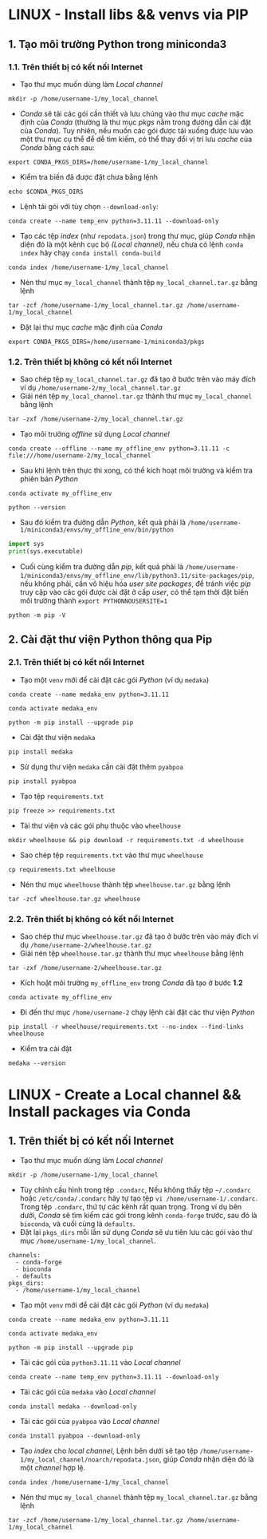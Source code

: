 # LINUX - Install libs && venvs via PIP
## 1. Tạo môi trường Python trong miniconda3
### 1.1. Trên thiết bị có kết nối Internet
- Tạo thư mục muốn dùng làm *Local channel*
```linux
mkdir -p /home/username-1/my_local_channel
```
- *Conda* sẽ tải các gói cần thiết và lưu chúng vào thư mục *cache* mặc định của *Conda*
(thường là thư mục *pkgs* nằm trong đường dẫn cài đặt của *Conda*). Tuy nhiên, nếu muốn
các gói được tải xuống được lưu vào một thư mục cụ thể để dễ tìm kiếm, có thể thay
đổi vị trí lưu *cache* của *Conda* bằng cách sau:
```linux
export CONDA_PKGS_DIRS=/home/username-1/my_local_channel
```
- Kiểm tra biến đã được đặt chưa bằng lệnh
```linux
echo $CONDA_PKGS_DIRS
```
- Lệnh tải gói với tùy chọn `--download-only`:
```linux
conda create --name temp_env python=3.11.11 --download-only
```
- Tạo các tệp *index* (như `repodata.json`) trong thư mục, giúp *Conda* nhận diện đó là
một kênh cục bộ *(Local channel)*, nếu chưa có lệnh `conda index` hãy chạy `conda install conda-build`
```linux
conda index /home/username-1/my_local_channel
```
- Nén thư mục `my_local_channel` thành tệp `my_local_channel.tar.gz` bằng lệnh
```linux
tar -zcf /home/username-1/my_local_channel.tar.gz /home/username-1/my_local_channel
```
- Đặt lại thư mục *cache* mặc định của *Conda*
```linux
export CONDA_PKGS_DIRS=/home/username-1/miniconda3/pkgs
```
### 1.2. Trên thiết bị không có kết nối Internet
- Sao chép tệp `my_local_channel.tar.gz` đã tạo ở bước trên vào máy đích ví dụ `/home/username-2/my_local_channel.tar.gz`
- Giải nén tệp  `my_local_channel.tar.gz` thành thư mục `my_local_channel` bằng lệnh
```linux
tar -zxf /home/username-2/my_local_channel.tar.gz
```
- Tạo môi trường *offline* sử dụng *Local channel*
```linux
conda create --offline --name my_offline_env python=3.11.11 -c file:///home/username-2/my_local_channel
```
- Sau khi lệnh trên thực thi xong, có thể kích hoạt môi trường và kiểm tra phiên bản *Python*
```linux
conda activate my_offline_env
```
```linux
python --version
```
- Sau đó kiểm tra đường dẫn *Python*, kết quả phải là `/home/username-1/miniconda3/envs/my_offline_env/bin/python`
```python
import sys
print(sys.executable)
```
- Cuối cùng kiểm tra đường dẫn *pip*, kết quả phải là `/home/username-1/miniconda3/envs/my_offline_env/lib/python3.11/site-packages/pip`,
nếu không phải, cần vô hiệu hóa *user site packages*, để tránh việc *pip* truy cập vào các gói được cài đặt ở cấp *user*,
có thể tạm thời đặt biến môi trường thành `export PYTHONNOUSERSITE=1`
```linux
python -m pip -V
```
## 2. Cài đặt thư viện Python thông qua Pip
### 2.1. Trên thiết bị có kết nối Internet
- Tạo một `venv` mới để cài đặt các gói *Python* (ví dụ `medaka`)
```linux
conda create --name medaka_env python=3.11.11
```
```linux
conda activate medaka_env
```
```linux
python -m pip install --upgrade pip
```
- Cài đặt thư viện `medaka`
```linux
pip install medaka
```
- Sử dụng thư viện `medaka` cần cài đặt thêm `pyabpoa`
```linux
pip install pyabpoa
```
- Tạo tệp `requirements.txt`
```linux
pip freeze >> requirements.txt
```
- Tải thư viện và các gói phụ thuộc vào `wheelhouse`
```linux
mkdir wheelhouse && pip download -r requirements.txt -d wheelhouse
```
- Sao chép tệp `requirements.txt` vào thư mục `wheelhouse`
```linux
cp requirements.txt wheelhouse
```
- Nén thư mục `wheelhouse` thành tệp `wheelhouse.tar.gz` bằng lệnh
```linux
tar -zcf wheelhouse.tar.gz wheelhouse
```
### 2.2. Trên thiết bị không có kết nối Internet
- Sao chép thư mục `wheelhouse.tar.gz` đã tạo ở bước trên vào máy đích ví dụ `/home/username-2/wheelhouse.tar.gz`
- Giải nén tệp  `wheelhouse.tar.gz` thành thư mục `wheelhouse` bằng lệnh
```linux
tar -zxf /home/username-2/wheelhouse.tar.gz
```
- Kích hoặt môi trường `my_offline_env` trong *Conda* đã tạo ở bước **1.2**
```linux
conda activate my_offline_env
```
- Đi đến thư mục `/home/username-2` chạy lệnh cài đặt các thư viện *Python*
```linux
pip install -r wheelhouse/requirements.txt --no-index --find-links wheelhouse
```
- Kiểm tra cài đặt
```linux
medaka --version
```

# LINUX - Create a Local channel && Install packages via Conda
## 1. Trên thiết bị có kết nối Internet
- Tạo thư mục muốn dùng làm *Local channel*
```linux
mkdir -p /home/username-1/my_local_channel
```
- Tùy chỉnh cấu hình trong tệp `.condarc`, Nếu không thấy tệp `~/.condarc` hoặc `/etc/conda/.condarc` hãy
tự tạo tệp `vi /home/username-1/.condarc`. Trong tệp `.condarc`, thứ tự các kênh rất quan trọng. Trong ví dụ bên dưới,
*Conda* sẽ tìm kiếm các gói trong kênh `conda-forge` trước, sau đó là `bioconda`, và cuối cùng là `defaults`.
- Đặt lại `pkgs_dirs` mỗi lần sử dụng *Conda* sẽ ưu tiên lưu các gói vào thư mục `/home/username-1/my_local_channel`.
```linux
channels:
  - conda-forge
  - bioconda
  - defaults
pkgs_dirs:
  - /home/username-1/my_local_channel
```
- Tạo một `venv` mới để cài đặt các gói *Python* (ví dụ `medaka`)
```linux
conda create --name medaka_env python=3.11.11
```
```linux
conda activate medaka_env
```
```linux
python -m pip install --upgrade pip
```
- Tải các gói của `python3.11.11` vào *Local channel* 
```linux
conda create --name temp_env python=3.11.11 --download-only
```
- Tải các gói của `medaka` vào *Local channel*
```linux
conda install medaka --download-only
```
- Tải các gói của `pyabpoa` vào *Local channel*
```linux
conda install pyabpoa --download-only
```
- Tạo *index* cho *local channel*, Lệnh bên dưới sẽ tạo tệp `/home/username-1/my_local_channel/noarch/repodata.json`,
giúp *Conda* nhận diện đó là một *channel* hợp lệ.
```linux
conda index /home/username-1/my_local_channel
```
- Nén thư mục `my_local_channel` thành tệp `my_local_channel.tar.gz` bằng lệnh
```linux
tar -zcf /home/username-1/my_local_channel.tar.gz /home/username-1/my_local_channel
```



